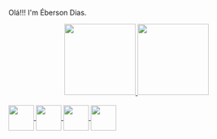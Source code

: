 Olá!!! I'm Éberson Dias.
<div align="center">
  <a href="https://github.com/rafaballerini">
  <img height="140em" src="https://github-readme-stats.vercel.app/api?username=EbersonDias&show_icons=true&theme=dracula&include_all_commits=true&count_private=true"/>
  <img height="140em" src="https://github-readme-stats.vercel.app/api/top-langs/?username=EbersonDias&layout=compact&langs_count=7&theme=dracula"/>
</div>
  
<div style="display: inline_block"><br>
 <img align="center" height="50" width="50" src="https://cdn.jsdelivr.net/gh/devicons/devicon/icons/html5/html5-original-wordmark.svg" />
 <img align="center" height="50" width="50" src="https://cdn.jsdelivr.net/gh/devicons/devicon/icons/css3/css3-original-wordmark.svg" />
 <img align="center" height="50" width="50" src="https://cdn.jsdelivr.net/gh/devicons/devicon/icons/python/python-original.svg" />
 <img align="center" height="50" width="50" src="https://cdn.jsdelivr.net/gh/devicons/devicon/icons/figma/figma-original.svg" />

##


